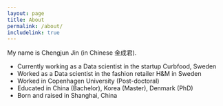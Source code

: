 ```yaml
---
layout: page
title: About
permalink: /about/
includelink: true
---
```


My name is Chengjun Jin (in Chinese 金成君).
- Currently working as a Data scientist in the startup Curbfood, Sweden
- Worked as a Data scientist in the fashion retailer H&M in Sweden
- Worked in Copenhagen University (Post-doctoral)
- Educated in China (Bachelor), Korea (Master), Denmark (PhD)
- Born and raised in Shanghai, China
